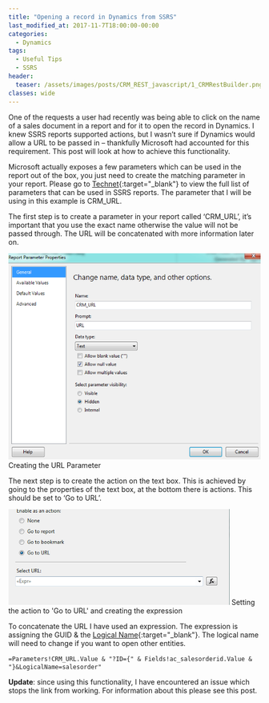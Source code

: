 ```yaml
---
title: "Opening a record in Dynamics from SSRS"
last_modified_at: 2017-11-7T18:00:00-00:00
categories:
  - Dynamics
tags:
  - Useful Tips
  - SSRS
header:
  teaser: /assets/images/posts/CRM_REST_javascript/1_CRMRestBuilder.png
classes: wide
---
```


One of the requests a user had recently was being able to click on the name of a sales document in a report and for it to open the record in Dynamics. I knew SSRS reports supported actions, but I wasn’t sure if Dynamics would allow a URL to be passed in – thankfully Microsoft had accounted for this requirement. This post will look at how to achieve this functionality.

Microsoft actually exposes a few parameters which can be used in the report out of the box, you just need to create the matching parameter in your report. Please go to [Technet](https://technet.microsoft.com/en-us/library/dn531165.aspx){:target="_blank"} to view the full list of parameters that can be used in SSRS reports. The parameter that I will be using in this example is CRM_URL.

The first step is to create a parameter in your report called ‘CRM_URL’, it’s important that you use the exact name otherwise the value will not be passed through. The URL will be concatenated with more information later on.

![Setting the CRM_URL parameters](/assets/images/posts/ssrs_open_in_crm/1_URL_Parameters.png)
Creating the URL Parameter

The next step is to create the action on the text box. This is achieved by going to the properties of the text box, at the bottom there is actions. This should be set to ‘Go to URL’.

![Setting the URL Action](/assets/images/posts/ssrs_open_in_crm/2_URL_Action.png)
Setting the action to 'Go to URL' and creating the expression

To concatenate the URL I have used an expression. The expression is assigning the GUID & the [Logical Name](https://social.technet.microsoft.com/wiki/contents/articles/9214.microsoft-dynamics-crm-2011-entity-logical-name-and-entity-schema-name.aspx){:target="_blank"}. The logical name will need to change if you want to open other entities.

```
=Parameters!CRM_URL.Value & "?ID={" & Fields!ac_salesorderid.Value & "}&LogicalName=salesorder"
```

**Update**: since using this functionality, I have encountered an issue which stops the link from working. For information about this please see this post.
